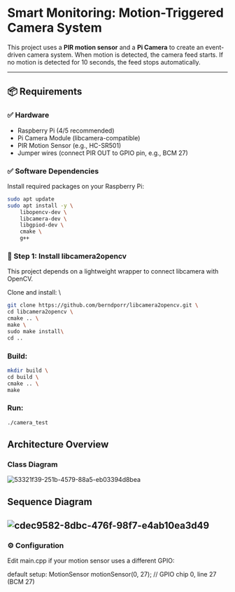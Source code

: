 # Smart Monitoring: Motion-Triggered Camera System

This project uses a **PIR motion sensor** and a **Pi Camera** to create an event-driven camera system. When motion is detected, the camera feed starts. If no motion is detected for 10 seconds, the feed stops automatically.

---

## 📦 Requirements

### ✅ Hardware
- Raspberry Pi (4/5 recommended)
- Pi Camera Module (libcamera-compatible)
- PIR Motion Sensor (e.g., HC-SR501)
- Jumper wires (connect PIR OUT to GPIO pin, e.g., BCM 27)

### ✅ Software Dependencies

Install required packages on your Raspberry Pi:

```bash
sudo apt update
sudo apt install -y \
    libopencv-dev \
    libcamera-dev \
    libgpiod-dev \
    cmake \
    g++
```

### 🔧 Step 1: Install libcamera2opencv
This project depends on a lightweight wrapper to connect libcamera with OpenCV.

Clone and install: \
```bash
git clone https://github.com/berndporr/libcamera2opencv.git \
cd libcamera2opencv \
cmake .. \
make \
sudo make install\
cd ..
```
### Build:
```bash
mkdir build \
cd build \
cmake .. \
make 
```
### Run:
```bash
./camera_test
```
## Architecture Overview
### Class Diagram
![53321f39-251b-4579-88a5-eb03394d8bea](https://github.com/user-attachments/assets/3a8ce5c3-e3de-442b-b94b-391c024d3b2e) 
## Sequence Diagram
![cdec9582-8dbc-476f-98f7-e4ab10ea3d49](https://github.com/user-attachments/assets/08c1c3bc-fb68-49cd-b583-bf8261cce8c6)
---
### ⚙️ Configuration
Edit main.cpp if your motion sensor uses a different GPIO:

default setup: MotionSensor motionSensor(0, 27); // GPIO chip 0, line 27 (BCM 27)
